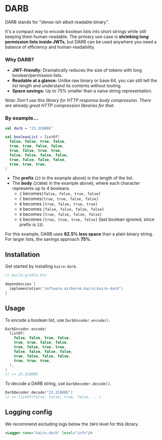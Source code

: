 # DARB

DARB stands for "dense-ish albeit readable binary".

It's a compact way to encode boolean lists into short strings
while still keeping them human-readable.
The primary use case is **shrinking long permission lists inside JWTs**,
but DARB can be used anywhere you need a balance of efficiency and human-readability.

### Why DARB?

- **JWT-friendly:** Dramatically reduces the size of tokens with long boolean/permission lists.
- **Readable at a glance:** Unlike raw binary or base 64,
  you can still tell the list length and understand its contents without tooling.
- **Space savings:** Up to 75% smaller than a naive string representation.

_Note: Don't use this library for HTTP response body compression.
There are already great HTTP compression libraries for that._

### By example...

```kotlin
val darb = "23.2CB08E"

val booleanList = listOf(
  false, false, true, false,
  true, true, false, false,
  true, false, true, true,
  false, false, false, false,
  true, false, false, false,
  true, true, true,
)
```

- The **prefix** (`23` in the example above) is the length of the list.
- The **body** (`2CB08E` in the example above),
  where each character represents up to 4 booleans.
  - `2` becomes`[false, false, true, false]`
  - `C` becomes`[true, true, false, false]`
  - `B` becomes `[true, false, true, true]`
  - `0` becomes `[false, false, false, false]`
  - `8` becomes `[true, false, false, false]`
  - `E` becomes `[true, true, true, false]`
    (last boolean ignored, since prefix is `23`).

For this example, DARB uses **62.5% less space** than a plain binary string.
For larger lists, the savings approach **75%**.

## Installation

Get started by installing `kairo-darb`.

```kotlin
// build.gradle.kts

dependencies {
  implementation("software.airborne.kairo:kairo-darb")
}
```

## Usage

To encode a boolean list, use `DarbEncoder.encode()`.

```kotlin
DarbEncoder.encode(
  listOf(
    false, false, true, false,
    true, true, false, false,
    true, false, true, true,
    false, false, false, false,
    true, false, false, false,
    true, true, true,
  ),
)
// => 23.2CB08E
```

To decode a DARB string, use `DarbDecoder.decode()`.

```kotlin
DarbDecoder.decode("23.2CB08E")
// => listOf(false, false, true, false, ...)
```

## Logging config

We recommend excluding logs below the `INFO` level for this library.

```xml
<Logger name="kairo.darb" level="info"/>
```
